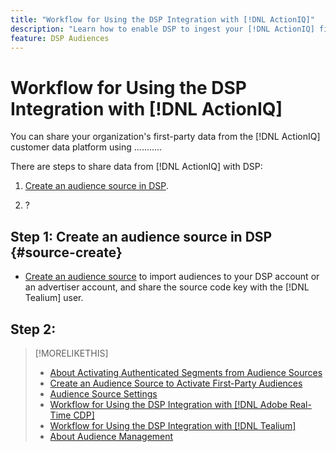 ```yaml
---
title: "Workflow for Using the DSP Integration with [!DNL ActionIQ]"
description: "Learn how to enable DSP to ingest your [!DNL ActionIQ] first-party segments."
feature: DSP Audiences
---
```

# Workflow for Using the DSP Integration with [!DNL ActionIQ]

You can share your organization's first-party data from the [!DNL ActionIQ] customer data platform using ........... <!-- fill in -->

There are <!-- NN --> steps to share data from [!DNL ActionIQ] with DSP:

1. [Create an audience source in DSP](#source-create). 

1. ?

## Step 1: Create an audience source in DSP {#source-create}

* [Create an audience source](source-create.md) to import audiences to your DSP account or an advertiser account, and share the source code key with the [!DNL Tealium] user.

## Step 2: 

>[!MORELIKETHIS]
>
>* [About Activating Authenticated Segments from Audience Sources](/help/dsp/audiences/sources/source-about.md)
>* [Create an Audience Source to Activate First-Party Audiences](source-create.md)
>* [Audience Source Settings](source-settings.md)
>* [Workflow for Using the DSP Integration with [!DNL Adobe Real-Time CDP]](/help/dsp/audiences/sources/source-adobe-rtcdp.md)
>* [Workflow for Using the DSP Integration with [!DNL Tealium]](/help/dsp/audiences/sources/source-tealium.md)
>* [About Audience Management](/help/dsp/audiences/audience-about.md)

<!-- relevant?
>* [Activate Authenticated Segments from Durable ID Partners](source-durable-id.md)
-->
